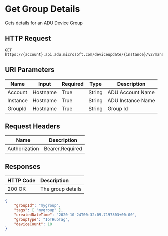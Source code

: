 # Get Group Details

Gets details for an ADU Device Group

## HTTP Request

```http
GET https://{account}.api.adu.microsoft.com/deviceupdate/{instance}/v2/management/groups/{groupId}

```

## URI Parameters

Name|Input|Required|Type|Description
----|------|------|------|------|
Account| Hostname|True|String|ADU Account Name
Instance| Hostname|True|String|ADU Instance Name
GroupId| Hostname|True|String|Group Id

## Request Headers

Name|Description
----|------|
Authorization| Bearer.Required

## Responses

|   HTTP Code   |   Description  |
| :--------- | :---- |
|  200 OK | The group details |

```json
{
    "groupId": "mygroup",
    "tags": [ "mygroup" ],
    "createdDateTime": "2020-10-24T00:32:09.7197303+00:00",
    "groupType": "IoTHubTag",
    "deviceCount": 10
}
```
